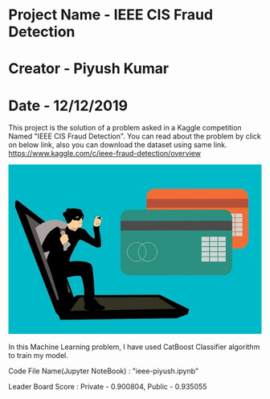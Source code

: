 # Project Name - IEEE CIS Fraud Detection

# Creator - Piyush Kumar
# Date - 12/12/2019

This project is the solution of a problem asked in a Kaggle competition Named "IEEE CIS Fraud Detection".
You can read about the problem by click on below link, also you can download the dataset using same link.
https://www.kaggle.com/c/ieee-fraud-detection/overview   
     
<img src="https://github.com/Mr-Piyush-Kumar/Mr-Piyush-Kumar/blob/master/credit_card_fraud_img.jpg"></img>     

In this Machine Learning problem, I have used CatBoost Classifier algorithm to train my model.

Code File Name(Jupyter NoteBook) : "ieee-piyush.ipynb"

Leader Board Score : Private - 0.900804, Public - 0.935055

